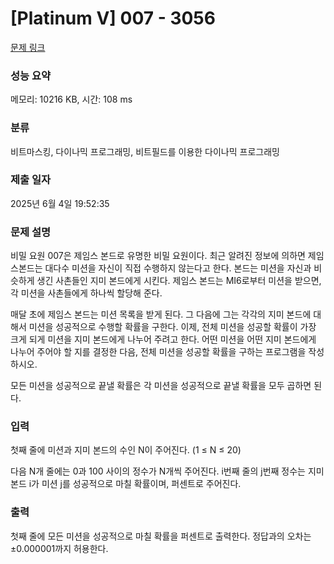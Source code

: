 # [Platinum V] 007 - 3056 

[문제 링크](https://www.acmicpc.net/problem/3056) 

### 성능 요약

메모리: 10216 KB, 시간: 108 ms

### 분류

비트마스킹, 다이나믹 프로그래밍, 비트필드를 이용한 다이나믹 프로그래밍

### 제출 일자

2025년 6월 4일 19:52:35

### 문제 설명

<p>비밀 요원 007은 제임스 본드로 유명한 비밀 요원이다. 최근 알려진 정보에 의하면 제임스본드는 대다수 미션을 자신이 직접 수행하지 않는다고 한다. 본드는 미션을 자신과 비슷하게 생긴 사촌들인 지미 본드에게 시킨다. 제임스 본드는 MI6로부터 미션을 받으면, 각 미션을 사촌들에게 하나씩 할당해 준다.</p>

<p>매달 초에 제임스 본드는 미션 목록을 받게 된다. 그 다음에 그는 각각의 지미 본드에 대해서 미션을 성공적으로 수행할 확률을 구한다. 이제, 전체 미션을 성공할 확률이 가장 크게 되게 미션을 지미 본드에게 나누어 주려고 한다. 어떤 미션을 어떤 지미 본드에게 나누어 주어야 할 지를 결정한 다음, 전체 미션을 성공할 확률을 구하는 프로그램을 작성하시오.</p>

<p>모든 미션을 성공적으로 끝낼 확률은 각 미션을 성공적으로 끝낼 확률을 모두 곱하면 된다.</p>

### 입력 

 <p>첫째 줄에 미션과 지미 본드의 수인 N이 주어진다. (1 ≤ N ≤ 20)</p>

<p>다음 N개 줄에는 0과 100 사이의 정수가 N개씩 주어진다. i번째 줄의 j번째 정수는 지미 본드 i가 미션 j를 성공적으로 마칠 확률이며, 퍼센트로 주어진다. </p>

### 출력 

 <p>첫째 줄에 모든 미션을 성공적으로 마칠 확률을 퍼센트로 출력한다. 정답과의 오차는 ±0.000001까지 허용한다.</p>


